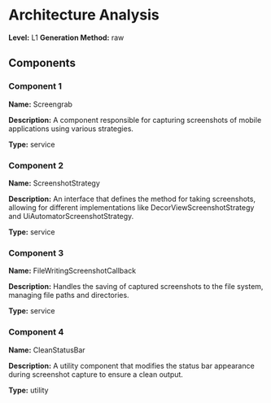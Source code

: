 # Architecture Analysis

**Level:** L1
**Generation Method:** raw

## Components

### Component 1

**Name:** Screengrab

**Description:** A component responsible for capturing screenshots of mobile applications using various strategies.

**Type:** service

### Component 2

**Name:** ScreenshotStrategy

**Description:** An interface that defines the method for taking screenshots, allowing for different implementations like DecorViewScreenshotStrategy and UiAutomatorScreenshotStrategy.

**Type:** service

### Component 3

**Name:** FileWritingScreenshotCallback

**Description:** Handles the saving of captured screenshots to the file system, managing file paths and directories.

**Type:** service

### Component 4

**Name:** CleanStatusBar

**Description:** A utility component that modifies the status bar appearance during screenshot capture to ensure a clean output.

**Type:** utility

